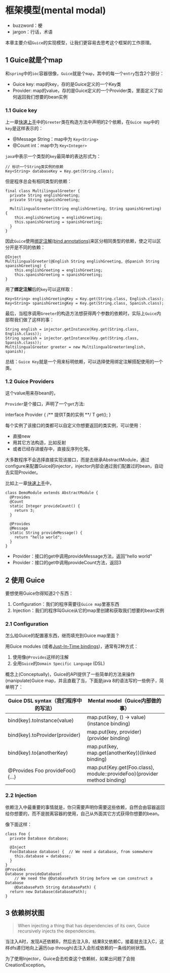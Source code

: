 # 框架模型(mental modal)

* buzzword：梗
* jargon：行话，术语

本章主要介绍`Guice`的实现模型，让我们更容易去思考这个框架的工作原理。

## 1 Guice就是个map

和`spring`中的`ioc`容器很像，`Guice`就是个`map`，其中的每一个`entry`包含2个部分：

* Guice key: map的key，存的是Guice定义的一个Key类
* Provider: map的value，存的是Guice定义的一个Provider类，里面定义了如何返回我们想要的bean实例

### 1.1 Guice key

上一章[快速上手](../chapter2/index.md)中的`Greeter`类在构造方法中声明的2个依赖，在`Guice map`中的`key`是这样表示的：

* @Message String：map中为 `Key<String>`
* @Count int：map中为 `Key<Integer>`

`java`中表示一个类型的`key`最简单的表达形式为：

```
// 标识一个String类实例的依赖
Key<String> databaseKey = Key.get(String.class);
```

但是程序总会有相同类型的依赖：

```
final class MultilingualGreeter {
  private String englishGreeting;
  private String spanishGreeting;

  MultilingualGreeter(String englishGreeting, String spanishGreeting) {
    this.englishGreeting = englishGreeting;
    this.spanishGreeting = spanishGreeting;
  }
}
```

因此`Guice`使用[绑定注解(bind annotations)]()来区分相同类型的依赖，使之可以区分开是不同的依赖：

```
@Inject
MultilingualGreeter(@English String englishGreeting, @Spanish String spanishGreeting) {
    this.englishGreeting = englishGreeting;
    this.spanishGreeting = spanishGreeting;
}
```

用了**绑定注解**后的`key`可以这样取：

```
Key<String> englishGreetingKey = Key.get(String.class, English.class);
Key<String> spanishGreetingKey = Key.get(String.class, Spanish.class);
```

最后，当程序调用`Greeter`的构造方法想获得两个参数的依赖时，实际上`Guice`内部帮我们做了这样的事：

```
String english = injector.getInstance(Key.get(String.class, English.class));
String spanish = injector.getInstance(Key.get(String.class, Spanish.class));
MultilingualGreeter greeter = new MultilingualGreeter(english, spanish);
```

总结：`Guice Key`就是一个用来标明依赖，可以选择使用绑定注解搭配使用的一个类。


### 1.2 Guice Providers

这个value用来存bean的，

`Provider`是个接口，声明了一个`get`方法:

interface Provider<T> {
  /** 提供T类的实例 **/
  T get();
}

每个实例了该接口的类都可以自定义你想要返回的类实例，可以使用：

* 直接new
* 用其它方法构造，比如反射
* 或者已经存进缓存中，直接反序列化等。

大多数程序不会选择直接实现该接口，而是去继承AbstractModule，通过configure来配置Guice的injector，injector内部会通过我们配置过的bean，自动去实现Provider。

比如上一章[快速上手](../chapter2/index.md)中，

```
class DemoModule extends AbstractModule {
  @Provides
  @Count
  static Integer provideCount() {
    return 3;
  }

  @Provides
  @Message
  static String provideMessage() {
    return "hello world";
  }
}
```

* Provider<String>：接口的get中调用provideMessage方法，返回"hello world"
* Provider<Integer>：接口的get中调用provideCount方法，返回3

## 2 使用 Guice

要想使用Guice你得知道2个东西：

1. Configuration：我们的程序需要往`Guice map`里塞东西
2. Injection：我们的程序叫Guice从它的map里创建和获取我们想要的bean实例

### 2.1 Configuration

怎么给Guice的配置塞东西，继而填充到Guice map里面？

用Guice modules (或者[Just-In-Time bindings]())，通常有2种方式：

1. 使用像`@Provides`这样的注解
2. 全用`Guice`的`Domain Specific Language` (DSL)

概念上(Conceptually)，Guice的API提供了一些简单的方法来操作(manipulate)Guice map，并且直截了当，下面是java 8的语法写的一些例子，简单明了：

Guice DSL syntax（我们程序中的写法）|Mental model（Guice内部做的事）
-|-
bind(key).toInstance(value)|map.put(key, () -> value)(instance binding)
bind(key).toProvider(provider)|map.put(key, provider)(provider binding)
bind(key).to(anotherKey)|map.put(key, map.get(anotherKey))(linked binding)
@Provides Foo provideFoo() {...}|map.put(Key.get(Foo.class), module::provideFoo)(provider method binding)

### 2.2 Injection

依赖注入中最重要的事情就是，你只需要声明你需要这些依赖，自然会由容器返回给你想要的，而不是脱离容器的使用，自己从外面其它方式获得你想要的bean。

像下面这样：

```
class Foo {
  private Database database;

  @Inject
  Foo(Database database) {  // We need a database, from somewhere
    this.database = database;
  }
}
@Provides
Database provideDatabase(
    // We need the @DatabasePath String before we can construct a Database
    @DatabasePath String databasePath) {
  return new Database(databasePath);
}
```

## 3 依赖树状图

>When injecting a thing that has dependencies of its own, Guice recursively injects the dependencies.

当注入A时，发现A还依赖B，然后去注入B，结果B又依赖C，接着就去注入C，这样dfs递归地向上遍历(up through)去注入会形成依赖的一条线的树状图。

为了使用Injector，Guice会去检查这个依赖树，如果出问题了会抛CreationException。